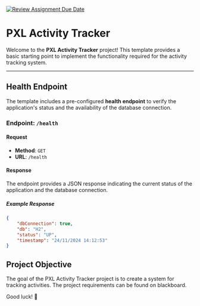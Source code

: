 [![Review Assignment Due Date](https://classroom.github.com/assets/deadline-readme-button-22041afd0340ce965d47ae6ef1cefeee28c7c493a6346c4f15d667ab976d596c.svg)](https://classroom.github.com/a/hSJbCunW)
# PXL Activity Tracker

Welcome to the **PXL Activity Tracker** project! 
This template provides a basic starting point to implement the functionality 
required for the activity tracking system. 

---

## Health Endpoint

The template includes a pre-configured **health endpoint** to verify the application's status and the availability of the database connection.

### **Endpoint: `/health`**

#### **Request**
- **Method**: `GET`
- **URL**: `/health`

#### **Response**
The endpoint provides a JSON response indicating the current status of the application and the database connection.

##### **Example Response**
```json
{
    "dbConnection": true,
    "db": "H2",
    "status": "UP",
    "timestamp": "24/11/2024 14:12:53"
}
```

## Project Objective
The goal of the PXL Activity Tracker project is to 
create a system for tracking activities. The project requirements can be found on blackboard.

Good luck! 🚀
